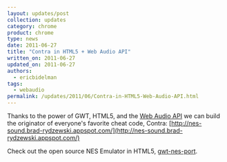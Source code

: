 ```yaml
---
layout: updates/post
collection: updates
category: chrome
product: chrome
type: news
date: 2011-06-27
title: "Contra in HTML5 + Web Audio API"
written_on: 2011-06-27
updated_on: 2011-06-27
authors:
  - ericbidelman
tags:
  - webaudio
permalink: /updates/2011/06/Contra-in-HTML5-Web-Audio-API.html
---
```

Thanks to the power of GWT, HTML5, and the [Web Audio API](http://chromium.googlecode.com/svn/trunk/samples/audio/specification/specification.html) we can build the originator of everyone's favorite cheat code, Contra: [http://nes-sound.brad-rydzewski.appspot.com/](http://nes-sound.brad-rydzewski.appspot.com/)

Check out the open source NES Emulator in HTML5, [gwt-nes-port](http://code.google.com/p/gwt-nes-port/).

